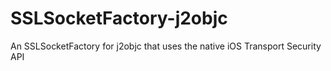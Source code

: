 # SSLSocketFactory-j2objc
An SSLSocketFactory for j2objc that uses the native iOS Transport Security API
